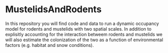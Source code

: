 # MustelidsAndRodents
In this repository you will find code and data to run a dynamic occupancy model for rodents and mustelids with two spatial scales. In addition to explisitly accounting for the interaction betweem rodents and mustelids we will also estimate the colonization of the two as a function of environmental factors (e.g. habitat and snow conditions).

